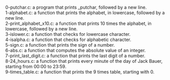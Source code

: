 0-putchar.c:  a program that prints _putchar, followed by a new line.
<br>1-alphabet.c: a function that prints the alphabet, in lowercase, followed by a new line.
<br>2-print_alphabet_x10.c: a function that prints 10 times the alphabet, in lowercase, followed by a new line.
<br>3-islower.c:  a function that checks for lowercase character.
<br>4-isalpha.c: a function that checks for alphabetic character.
<br>5-sign.c: a function that prints the sign of a number.
<br>6-abs.c: a function that computes the absolute value of an integer.
<br>7-print_last_digit.c: a function that prints the last digit of a number.
<br>8-24_hours.c: a function that prints every minute of the day of Jack Bauer, starting from 00:00 to 23:59.
<br>9-times_table.c: a function that prints the 9 times table, starting with 0.
